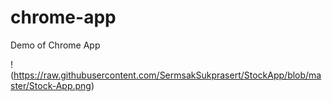 # chrome-app
Demo of Chrome App

!(https://raw.githubusercontent.com/SermsakSukprasert/StockApp/blob/master/Stock-App.png)
